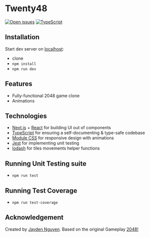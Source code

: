 # Twenty48

[![Open issues][issues-badge]][issues-url]
[![TypeScript][typescript-badge]][typescript-url]

[issues-badge]: https://img.shields.io/github/issues/jayden-n/twenty48
[issues-url]: https://github.com/jayden-n/twenty48/issues
[typescript-badge]: https://badges.frapsoft.com/typescript/code/typescript.svg?v=101
[typescript-url]: https://github.com/microsoft/TypeScript

## Installation

Start dev server on [localhost](http://localhost:3000):

-   clone
-   `npm install`
-   `npm run dev`

## Features

-   Fully-functional 2048 game clone
-   Animations

## Technologies

-   [Next.js](https://nextjs.org/) + [React](https://react.dev) for building UI out of components
-   [TypeScript](https://www.typescriptlang.org) for ensuring a self-documenting & type-safe codebase
-   [Module CSS](https://nextjs.org/docs/app/building-your-application/styling/css-modules#css-modules) for responsive design with animations
-   [Jest](https://jestjs.io/) for implementing unit testing
-   [lodash](https://jestjs.io/) for tiles movements helper functions

## Running Unit Testing suite

-   `npm run test`

## Running Test Coverage

-   `npm run test-coverage`

## Acknowledgement

Created by [Jayden Nguyen](https://jaydennguyen.dev/). Based on the original Gameplay [2048!](https://play2048.co/)
